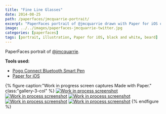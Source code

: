 ```yaml
---
title: "Fine Line Glasses"
date: 2014-08-25
path: /paperfaces/jmcquarrie-portrait/
excerpt: "PaperFaces portrait of @jmcquarrie drawn with Paper for iOS on an iPad."
image: ../../images/paperfaces-jmcquarrie-twitter.jpg
categories: [paperfaces]
tags: [portrait, illustration, Paper for iOS, black and white, beard]
---
```


PaperFaces portrait of [@jmcquarrie](https://twitter.com/jmcquarrie).

**Tools used:**

- [Pogo Connect Bluetooth Smart Pen](https://www.amazon.com/gp/product/B009K448L4/ref=as_li_ss_tl?ie=UTF8&camp=1789&creative=390957&creativeASIN=B009K448L4&linkCode=as2&tag=mademist-20)
- [Paper for iOS](https://paper.bywetransfer.com/)

{% figure caption:"Work in progress screen captures Made with Paper." class:"gallery-3-col" %}
[![Work in process screenshot](../../images/paperfaces-jmcquarrie-process-1-600.jpg)](../../images/paperfaces-jmcquarrie-process-1-lg.jpg) [![Work in process screenshot](../../images/paperfaces-jmcquarrie-process-2-600.jpg)](../../images/paperfaces-jmcquarrie-process-2-lg.jpg) [![Work in process screenshot](../../images/paperfaces-jmcquarrie-process-3-600.jpg)](../../images/paperfaces-jmcquarrie-process-3-lg.jpg) [![Work in process screenshot](../../images/paperfaces-jmcquarrie-process-4-600.jpg)](../../images/paperfaces-jmcquarrie-process-4-lg.jpg) [![Work in process screenshot](../../images/paperfaces-jmcquarrie-process-4-600.jpg)](../../images/paperfaces-jmcquarrie-process-4-lg.jpg)
{% endfigure %}
